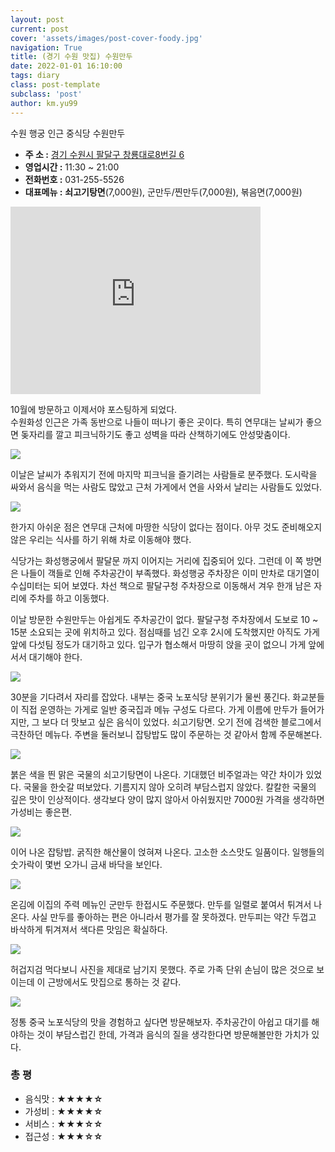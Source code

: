 ```yaml
---
layout: post
current: post
cover: 'assets/images/post-cover-foody.jpg'
navigation: True
title: (경기 수원 맛집) 수원만두
date: 2022-01-01 16:10:00
tags: diary
class: post-template
subclass: 'post'
author: km.yu99
---
```


수원 행궁 인근 중식당 수원만두

- **주 소 :**  [경기 수원시 팔달구 창룡대로8번길 6](https://map.naver.com/v5/search/%EC%88%98%EC%9B%90%EB%A7%8C%EB%91%90/place/19882066?placePath=%3Fentry%253Dpll&c=14139044.9483993,4478422.4900533,15,0,0,0,dh)
- **영업시간 :** 11:30 ~ 21:00
- **전화번호 :** 031-255-5526
- **대표메뉴 :** **쇠고기탕면**(7,000원), 군만두/찐만두(7,000원), 볶음면(7,000원)

<p align="left">
<iframe src="https://www.google.com/maps/embed?pb=!1m14!1m8!1m3!1d793.6521601871773!2d127.01731838999775!3d37.280706480237434!3m2!1i1024!2i768!4f13.1!3m3!1m2!1s0x0%3A0xb8b3c851361179a1!2z7IiY7JuQ66eM65GQ!5e0!3m2!1sko!2skr!4v1641100305506!5m2!1sko!2skr" width="400" height="300" style="border:0;" allowfullscreen="" loading="lazy"></iframe>
</p>

10월에 방문하고 이제서야 포스팅하게 되었다.  
수원화성 인근은 가족 동반으로 나들이 떠나기 좋은 곳이다. 특히 연무대는 날씨가 좋으면 돚자리를 깔고 피크닉하기도 좋고 성벽을 따라 산책하기에도 안성맞춤이다.

<img src="assets/images/2022-01-01-foody6/diary06.01.jpg">



이날은 날씨가 추워지기 전에 마지막 피크닉을 즐기려는 사람들로 분주했다. 도시락을 싸와서 음식을 먹는 사람도 많았고 근처 가게에서 연을 사와서 날리는 사람들도 있었다.

<img src="assets/images/2022-01-01-foody6/diary06.02.jpg">



한가지 아쉬운 점은 연무대 근처에 마땅한 식당이 없다는 점이다. 아무 것도 준비해오지 않은 우리는 식사를 하기 위해 차로 이동해야 했다.  

식당가는 화성행궁에서 팔달문 까지 이어지는 거리에 집중되어 있다. 그런데 이 쪽 방면은 나들이 객들로 인해 주차공간이 부족했다. 화성행궁 주차장은 이미 만차로 대기열이 수십미터는 되어 보였다. 차선 책으로 팔달구청 주차장으로 이동해서 겨우 한개 남은 자리에 주차를 하고 이동했다.

이날 방문한 수원만두는 아쉽게도 주차공간이 없다. 팔달구청 주차장에서 도보로 10 ~ 15분 소요되는 곳에 위치하고 있다. 점심때를 넘긴 오후 2시에 도착했지만 아직도 가게 앞에 다섯팀 정도가 대기하고 있다. 입구가 협소해서 마땅히 앉을 곳이 없으니 가게 앞에 서서 대기해야 한다.

<img src="assets/images/2022-01-01-foody6/diary06.03.jpg">



30분을 기다려서 자리를 잡았다. 내부는 중국 노포식당 분위기가 물씬 풍긴다. 화교분들이 직접 운영하는 가게로 일반 중국집과 메뉴 구성도 다르다. 가게 이름에 만두가 들어가지만, 그 보다 더 맛보고 싶은 음식이 있었다. 쇠고기탕면. 오기 전에 검색한 블로그에서 극찬하던 메뉴다. 주변을 둘러보니 잡탕밥도 많이 주문하는 것 같아서 함께 주문해본다.

<img src="assets/images/2022-01-01-foody6/diary06.04.jpg">



붉은 색을 띈 맑은 국물의 쇠고기탕면이 나온다. 기대했던 비주얼과는 약간 차이가 있었다. 국물을 한숫갈 떠보았다. 기름지지 않아 오히려 부담스럽지 않았다. 칼칼한 국물의 깊은 맛이 인상적이다. 생각보다 양이 많지 않아서 아쉬웠지만 7000원 가격을 생각하면 가성비는 좋은편.

<img src="assets/images/2022-01-01-foody6/diary06.05.jpg">



이어 나온 잡탕밥. 굵직한 해산물이 얹혀져 나온다. 고소한 소스맛도 일품이다. 일행들의 숫가락이 몇번 오가니 금새 바닥을 보인다. 

<img src="assets/images/2022-01-01-foody6/diary06.06.jpg">



온김에 이집의 주력 메뉴인 군만두 한접시도 주문했다. 만두를 일렬로 붙여서 튀겨서 나온다. 사실 만두를 좋아하는 편은 아니라서 평가를 잘 못하겠다. 만두피는 약간 두껍고 바삭하게 튀겨져서 색다른 맛임은 확실하다.

<img src="assets/images/2022-01-01-foody6/diary06.07.jpg">



허겁지검 먹다보니 사진을 제대로 남기지 못했다. 주로 가족 단위 손님이 많은 것으로 보이는데 이 근방에서도 맛집으로 통하는 것 같다.

<img src="assets/images/2022-01-01-foody6/diary06.08.jpg">



정통 중국 노포식당의 맛을 경험하고 싶다면 방문해보자. 주차공간이 아쉽고 대기를 해야하는 것이 부담스럽긴 한데, 가격과 음식의 질을 생각한다면 방문해볼만한 가치가 있다.



### 총 평

- 음식맛 : **★★★★☆**
- 가성비 : **★★★★☆**
- 서비스 : **★★★☆☆**
- 접근성 : **★★★☆☆**


